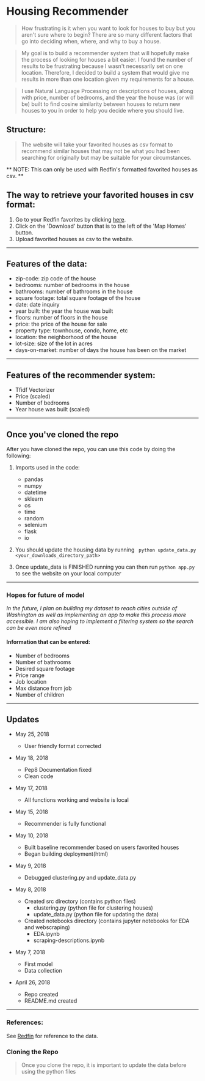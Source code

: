 # Housing Recommender

> How frustrating is it when you want to look for houses to buy but you aren't sure where to begin? There are so many different factors that go into deciding when, where, and why to buy a house. 

> My goal is to build a recommender system that will hopefully make the process of looking for houses a bit easier. I found the number of results to be frustrating because I wasn't necessarily set on one location. Therefore, I decided to build a system that would give me results in more than one location given my requirements for a house.

> I use Natural Language Processing on descriptions of houses, along with price, number of bedrooms, and the year the house was (or will be) built to find cosine similarity between houses to return new houses to you in order to help you decide where you should live. 

## Structure:
> The website will take your favorited houses as csv format to recommend similar houses that may not be what you had been searching for originally but may be suitable for your circumstances. 

** NOTE: This can only be used with Redfin's formatted favorited houses as csv. **

## The way to retrieve your favorited houses in csv format:
1. Go to your Redfin favorites by clicking [here](https://www.redfin.com/myredfin/favorites).
2. Click on the 'Download' button that is to the left of the 'Map Homes' button.
3. Upload favorited houses as csv to the website.

----

## Features of the data:
* zip-code: zip code of the house
* bedrooms: number of bedrooms in the house
* bathrooms: number of bathrooms in the house
* square footage: total square footage of the house
* date: date inquiry 
* year built: the year the house was built
* floors: number of floors in the house
* price: the price of the house for sale
* property type: townhouse, condo, home, etc
* location: the neighborhood of the house
* lot-size: size of the lot in acres
* days-on-market: number of days the house has been on the market

----

## Features of the recommender system:
* Tfidf Vectorizer
* Price (scaled)
* Number of bedrooms 
* Year house was built (scaled)


------

## Once you've cloned  the repo
After you have cloned the repo, you can use this code by doing the following:

1. Imports used in the code:
	* pandas
	* numpy
	* datetime
	* sklearn
	* os
	* time
	* random
	* selenium
	* flask
	* io

2. You should update the housing data by running 
``` python update_data.py <your_downloads_directory_path>```

3. Once update_data is FINISHED running you can then run ``` python app.py ``` to see the website on your local computer

------

### Hopes for future of model

*In the future, I plan on building my dataset to reach cities outside of Washington as well as implementing an app to make this process more accessible. I am also hoping to implement a filtering system so the search can be even more refined*

#### Information that can be entered:
* Number of bedrooms
* Number of bathrooms
* Desired square footage
* Price range
* Job location
* Max distance from job
* Number of children

----
## Updates

* May 25, 2018
	* User friendly format corrected

* May 18, 2018
	* Pep8 Documentation fixed
	* Clean code

* May 17, 2018
	* All functions working and website is local

* May 15, 2018
	* Recommender is fully functional 

* May 10, 2018
	* Built baseline recommender based on users favorited houses
	* Began building deployment(html)

* May 9, 2018
	* Debugged clustering.py and update_data.py

* May 8, 2018
	* Created src directory (contains python files)
		* clustering.py (python file for clustering houses)
		* update_data.py (python file for updating the data)
	* Created notebooks directory (contains jupyter notebooks for EDA and webscraping)
		* EDA.ipynb
		* scraping-descriptions.ipynb

* May 7, 2018
	* First model 
	* Data collection

* April 26, 2018
	* Repo created
	* README.md created

----
### References:
See [Redfin](redfin.com) for reference to the data.


### Cloning the Repo
> Once you clone the repo, it is important to update the data before using the python files 


